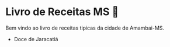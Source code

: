 # Livro de Receitas MS :shallow_pan_of_food:

Bem vindo ao livro de receitas tipicas da cidade de Amambai-MS.

- Doce de Jaracatiá
